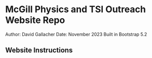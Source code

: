 # McGill Physics and TSI Outreach Website Repo

Author: David Gallacher
Date: November 2023
Built in Bootstrap 5.2

## Website Instructions

